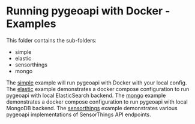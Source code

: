 # Running pygeoapi with Docker - Examples

This folder contains the sub-folders:

- simple
- elastic
- sensorthings
- mongo

The [simple](simple) example will run pygeoapi with Docker with your local config.
The [elastic](elastic) example demonstrates a docker compose configuration to run pygeoapi with local ElasticSearch backend.
The [mongo](mongo) example demonstrates a docker compose configuration to run pygeoapi with local MongoDB backend.
The [sensorthings](sensorthings) example demonstrates various pygeoapi implementations of SensorThings API endpoints.
